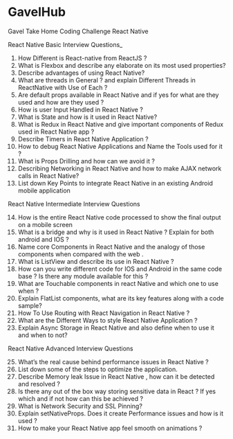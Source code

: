 # GavelHub
  Gavel Take Home Coding Challenge
  React Native
   
  React Native Basic Interview Questions_
1.  How Different is React-native from ReactJS ?
2.  What is Flexbox and describe any elaborate on its most used properties?
3.  Describe advantages of using React Native?
4.  What are threads in General ? and explain Different Threads in ReactNative with
Use of Each ?
5.  Are default props available in React Native and if yes for what are they used and
how are they used ?
6.  How is user Input Handled in React Native ?
7.  What is State and how is it used in React Native?
8.  What is Redux in React Native and give important components of Redux used in
React Native app ?
9.  Describe Timers in React Native Application ?
10.  How to debug React Native Applications and Name the Tools used for it ?
11.  What is Props Drilling and how can we avoid it ?
12.  Describing Networking in React Native and how to make AJAX network calls in
React Native?
13.  List down Key Points to integrate React Native in an existing Android mobile
application

React Native Intermediate Interview Questions

14.  How is the entire React Native code processed to show the final output on a
mobile screen
15.  What is a bridge and why is it used in React Native ? Explain for both android and
IOS ?
16.  Name core Components in React Native and the analogy of those components
when compared with the web .
17.  What is ListView and describe its use in React Native ?
18.  How can you write different code for IOS and Android in the same code base ? Is
there any module available for this ?
19.  What are Touchable components in react Native and which one to use when ?
20.  Explain FlatList components, what are its key features along with a code sample?
21.  How To Use Routing with React Navigation in React Native ?
22.  What are the Different Ways to style React Native Application ?
23.  Explain Async Storage in React Native and also define when to use it and when to not?

React Native Advanced Interview Questions

25.  What’s the real cause behind performance issues in React Native ?
26.  List down some of the steps to optimize the application.
27.  Describe Memory leak Issue in React Native , how can it be detected and
resolved ?
27.  Is there any out of the box way storing sensitive data in React ? If yes which and if
not how can this be achieved ?
28.  What is Network Security and SSL Pinning?
29.  Explain setNativeProps. Does it create Performance issues and how is it used ?
30.  How to make your React Native app feel smooth on animations ?
